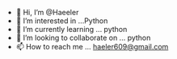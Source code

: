 - 👋 Hi, I’m @Haeeler
- 👀 I’m interested in ...Python
- 🌱 I’m currently learning ... python
- 💞️ I’m looking to collaborate on ... python
- 📫 How to reach me ...
haeler609@gmail.com
<!---
Haeeler/Haeeler is a ✨ special ✨ repository because its `README.md` (this file) appears on your GitHub profile.
You can click the Preview link to take a look at your changes.
--->
